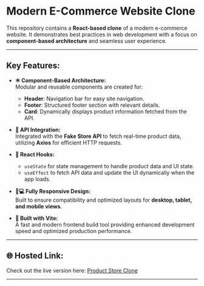 # Modern E-Commerce Website Clone

This repository contains a **React-based clone** of a modern e-commerce website. It demonstrates best practices in web development with a focus on **component-based architecture** and seamless user experience.

---

## Key Features:
- **⚛️ Component-Based Architecture:**  
  Modular and reusable components are created for:
  - **Header**: Navigation bar for easy site navigation.
  - **Footer**: Structured footer section with relevant details.
  - **Card**: Dynamically displays product information fetched from the API.

- **📡 API Integration:**  
  Integrated with the **Fake Store API** to fetch real-time product data, utilizing **Axios** for efficient HTTP requests.

- **🔄 React Hooks:**  
  - `useState` for state management to handle product data and UI state.
  - `useEffect` to fetch API data and update the UI dynamically when the app loads.

- **📱💻 Fully Responsive Design:**  
  Built to ensure compatibility and optimized layouts for **desktop, tablet, and mobile views**.

- **🚀 Built with Vite:**  
  A fast and modern frontend build tool providing enhanced development speed and optimized production performance.

---

## 🌐 Hosted Link:
Check out the live version here: [Product Store Clone](https://assgnt14.netlify.app/)

---

